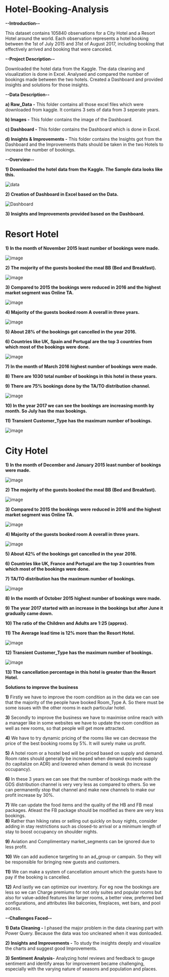 # Hotel-Booking-Analysis

**--Introduction--**

This dataset contains 105840 observations for a City Hotel and a Resort Hotel around the world. Each observation represents a hotel booking between the 1st of July 2015 and 31st of August 2017, including booking that effectively arrived and booking that were canceled.

**--Project Description--**

Downloaded the hotel data from the Kaggle. The data cleaning and visualization is done in Excel. Analysed and compared the number of bookings made between the two hotels. Created a Dashboard and provided insights and solutions for those insights.

**--Data Description--**

  **a) Raw_Data -** This folder contains all those excel files which were downloaded from kaggle. It contains 3 sets of data from 3 seperate years. 

  **b) Images -** This folder contains the image of the Dashboard.

  **c) Dashboard -** This folder contains the Dashboard which is done in Excel.

  **d) Insights & Improvements -** This folder contains the Insights got from the Dashboard and the Improvements thats should be taken in the two 
                               Hotels to increase the number of bookings.

**--Overview--**

**1) Downloaded the hotel data from the Kaggle. The Sample data looks like this.**

![data](https://github.com/tuneerdutta/Hotel-data-analysis/assets/131517578/175605ba-c385-40da-a1d7-9fc3c635619b)

**2) Creation of Dashboard in Excel based on the Data.**

![Dashboard](https://github.com/tuneerdutta/Hotel-data-analysis/assets/131517578/4d1c2c7d-1a5d-4003-907f-53cf2b860ef7)

**3) Insights and Improvements provided based on the Dashboard.**

# **Resort Hotel**									
											
**1) In the month of November 2015 least number of bookings were made.**								

![image](https://github.com/tuneerdutta/Hotel-data-analysis/assets/131517578/3456d710-1c1b-4179-a803-e33b40ca2fa1)

**2) The mojority of the guests booked the meal BB (Bed and Breakfast).**	

![image](https://github.com/tuneerdutta/Hotel-data-analysis/assets/131517578/378f4162-7774-4b8e-8a2b-d7b3e1382ea7)

**3) Compared to 2015 the bookings were reduced in 2016 and the highest market segment was Online TA.**			

![image](https://github.com/tuneerdutta/Hotel-data-analysis/assets/131517578/eea50bbd-4cae-4c3b-8119-0e54366c25ee)

**4) Majority of the guests booked room A overall in three years.**

 ![image](https://github.com/tuneerdutta/Hotel-data-analysis/assets/131517578/8be9e621-202e-4a59-8a78-f684cbb4e2aa)

**5) About 28% of the bookings got cancelled in the year 2016.**

**6) Countries like UK, Spain and Portugal are the top 3 countries from which most of the bookings were done.**

![image](https://github.com/tuneerdutta/Hotel-data-analysis/assets/131517578/ac3b023f-163a-43d5-9265-3aa4d55961ff)

**7) In the month of March 2016 highest number of bookings were made.**	

**8) There are 1030 total number of bookings in this hotel in these years.**

**9) There are 75% bookings done by the TA/TO distribution channel.**

![image](https://github.com/tuneerdutta/Hotel-data-analysis/assets/131517578/0fc9dc3c-e4ef-46c2-996e-c007ff68e1cf)
     
**10) In the year 2017 we can see the bookings are increasing month by month. So July has the max bookings.**	

**11) Transient Customer_Type has the maximum number of bookings.**

![image](https://github.com/tuneerdutta/Hotel-data-analysis/assets/131517578/582da378-bb4b-4d0e-b8fb-3b516393fd53)


# **City Hotel**											
											
**1) In the month of December and January 2015 least number of bookings were made.**

![image](https://github.com/tuneerdutta/Hotel-data-analysis/assets/131517578/20751fbf-9482-4229-a3b4-8b24d362544f)

**2) The mojority of the guests booked the meal BB (Bed and Breakfast).**

![image](https://github.com/tuneerdutta/Hotel-data-analysis/assets/131517578/44c565fd-28f2-4f40-b8b8-e6aeec5128a9)

**3) Compared to 2015 the bookings were reduced in 2016 and the highest market segment was Online TA.**

![image](https://github.com/tuneerdutta/Hotel-data-analysis/assets/131517578/e40847bf-35f6-4c75-bb05-d9bfa25de37b)
  
**4) Majority of the guests booked room A overall in three years.**
  
![image](https://github.com/tuneerdutta/Hotel-data-analysis/assets/131517578/02f507a4-6887-4bae-9cfa-dddc2fa83da5)
	
**5) About 42% of the bookings got cancelled in the year 2016.**	

**6) Countries like UK, France and Portugal are the top 3 countries from which most of the bookings were done.**
   
**7) TA/TO distribution has the maximum number of bookings.**

![image](https://github.com/tuneerdutta/Hotel-data-analysis/assets/131517578/fc35ec41-6bf8-4d68-a45c-3b665ddcc921)

**8) In the month of October 2015 highest number of bookings were made.**

**9) The year 2017 started with an increase in the bookings but after June it gradually came down.**

**10) The ratio of the Children and Adults are 1:25 (approx).**	

**11) The Average lead time is 12% more than the Resort Hotel.**

![image](https://github.com/tuneerdutta/Hotel-data-analysis/assets/131517578/4aba5cd2-913c-4be4-aa73-fdbf2e3c87ca)

**12) Transient Customer_Type has the maximum number of bookings.**

![image](https://github.com/tuneerdutta/Hotel-data-analysis/assets/131517578/ccb4b603-ea54-455c-a278-bc36d79399ea)

**13) The cancellation percentage in this hotel is greater than the Resort Hotel.**	


**Solutions to improve the business**			
						
**1)** Firstly we have to improve the room condition as in the data we can see that the majority of the people have booked Room_Type A. So there must be some issues with the other rooms in each particular hotel.
    				
**3)** Secondly to improve the business we have to maximise online reach with a manager like in some websites we have to update the room condition as well as new rooms, so that people will get more attracted.
				
**4)** We have to try dynamic pricing of the rooms like we can decrease the price of the best booking rooms by 5%. It will surely make us profit.

**5)** A hotel room or a hostel bed will be priced based on supply and demand. Room rates should generally be increased when demand exceeds supply (to capitalize on ADR) and lowered when demand is weak (to increase occupancy).						
						
**6)** In these 3 years we can see that the number of bookings made with the GDS distribution channel is very very less as compared to others. So we can permanently stop that channel and make new channels to make our profit increase by 30%.						
						
**7)** We can update the food items and the quality of the HB and FB meal packages.	Atleast the FB package should be modified as there are very less bookings.											
**8)** Rather than hiking rates or selling out quickly on busy nights, consider adding in stay restrictions such as closed-to arrival or a minimum length of stay to boost occupancy on shoulder nights.						
						
**9)** Aviation and Complimentary market_segments can be ignored due to less profit.						
						
**10)** We can add audience targeting to an ad_group or campain. So they will be responsible for bringing new guests and customers.		
						
**11)** We can make a system of cancellation amount which the guests have to pay if the booking is cancelled.
						
**12)** And lastly we can optimize our inventory. For eg now the bookings are less so we can Charge premiums for not only suites and popular rooms but also for value-added features like larger rooms, a better view, preferred bed configurations, and attributes like balconies, fireplaces, wet bars, and pool access.


**--Challenges Faced--**

**1) Data Cleaning -** I phased the major problem in the data cleaning part with Power Query. Because the data was too uncleaned when it was donloaded.

**2) Insights and Improvements -** To study the insights deeply and visualize the charts and suggest good Improvements.

**3) Sentiment Analysis-** Analyzing hotel reviews and feedback to gauge sentiment and identify areas for improvement became challenging, especially with the varying nature of seasons and population and places.

  

